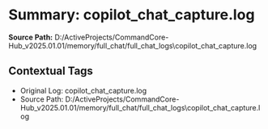 # Summary: copilot_chat_capture.log

**Source Path:** D:/ActiveProjects/CommandCore-Hub_v2025.01.01/memory/full_chat/full_chat_logs\copilot_chat_capture.log

## Contextual Tags
- Original Log: copilot_chat_capture.log
- Source Path: D:/ActiveProjects/CommandCore-Hub_v2025.01.01/memory/full_chat/full_chat_logs\copilot_chat_capture.log
